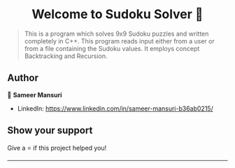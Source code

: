 <h1 align="center">Welcome to Sudoku Solver 👋</h1>
<p>
</p>

> This is a program which solves 9x9 Sudoku puzzles and written completely in C++.
> This program reads input either from a user or from a file containing the Sudoku values.
> It employs concept Backtracking and Recursion.


## Author

👤 **Sameer Mansuri**

* LinkedIn: https://www.linkedin.com/in/sameer-mansuri-b36ab0215/
## Show your support

Give a ⭐️ if this project helped you!

***
